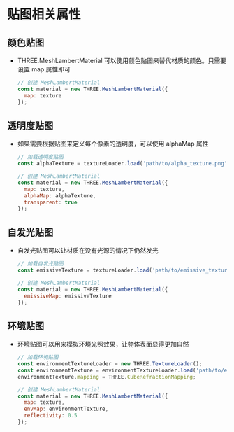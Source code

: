 # 贴图相关属性

## 颜色贴图

+ THREE.MeshLambertMaterial 可以使用颜色贴图来替代材质的颜色。只需要设置 map 属性即可

  ```js
  // 创建 MeshLambertMaterial
  const material = new THREE.MeshLambertMaterial({
    map: texture
  });
  ```

## 透明度贴图

+ 如果需要根据贴图来定义每个像素的透明度，可以使用 alphaMap 属性

  ```js
  // 加载透明度贴图
  const alphaTexture = textureLoader.load('path/to/alpha_texture.png');

  // 创建 MeshLambertMaterial
  const material = new THREE.MeshLambertMaterial({
    map: texture,
    alphaMap: alphaTexture,
    transparent: true
  });
  ```

## 自发光贴图

+ 自发光贴图可以让材质在没有光源的情况下仍然发光

  ```js
  // 加载自发光贴图
  const emissiveTexture = textureLoader.load('path/to/emissive_texture.png');

  // 创建 MeshLambertMaterial
  const material = new THREE.MeshLambertMaterial({
    emissiveMap: emissiveTexture
  });
  ```

## 环境贴图

+ 环境贴图可以用来模拟环境光照效果，让物体表面显得更加自然

  ```js
  // 加载环境贴图
  const environmentTextureLoader = new THREE.TextureLoader();
  const environmentTexture = environmentTextureLoader.load('path/to/environment_texture.jpg');
  environmentTexture.mapping = THREE.CubeRefractionMapping;

  // 创建 MeshLambertMaterial
  const material = new THREE.MeshLambertMaterial({
    map: texture,
    envMap: environmentTexture,
    reflectivity: 0.5
  });
  ```


















